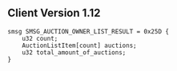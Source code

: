 ## Client Version 1.12

```rust,ignore
smsg SMSG_AUCTION_OWNER_LIST_RESULT = 0x25D {
    u32 count;    
    AuctionListItem[count] auctions;    
    u32 total_amount_of_auctions;    
}

```
